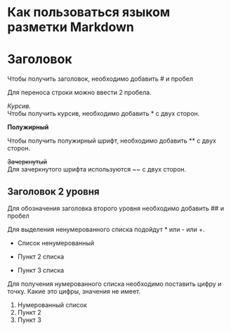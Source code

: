# Как пользоваться языком разметки Markdown

# Заголовок
Чтобы получить заголовок, необходимо добавить # и пробел  

Для переноса строки можно ввести 2 пробела.

*Курсив.*  
Чтобы получить курсив, необходимо добавить * с двух сторон.

**Полужирный**

Чтобы получить полужирный шрифт, необходимо добавить ** с двух сторон.

~~Зачеркнутый~~  
Для зачеркнутого шрифта используются ~~ с двух сторон.

## Заголовок 2 уровня

Для обозначения заголовка второго уровня необходимо добавить ## и пробел

Для выделения ненумерованного списка подойдут * или - или +.
* Список ненумерованный
+ Пункт 2 списка
- Пункт 3 списка  

Для получения нумерованного списка необходимо поставить цифру и точку. Какие это цифры, значения не имеет.

1. Нумерованный список
1. Пункт 2
8. Пункт 3

